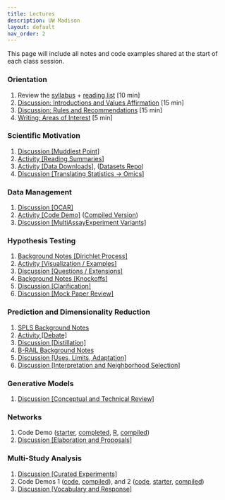 ```yaml
---
title: Lectures
description: UW Madison
layout: default
nav_order: 2
---
```


This page will include all notes and code examples shared at the start of each
class session.

### Orientation

1. Review the [syllabus](https://krisrs1128.github.io/stat992_s23/assets/syllabus.docx) + [reading list](https://docs.google.com/document/d/11-UvYVtin4n9bVEdK8AH3vAGQCgNDaXWifPGYRlSZFA/edit) [10 min]
1. [Discussion: Introductions and Values Affirmation](https://docs.google.com/document/d/1qei_7yL6ZZBCFo95BvrBAUBlaqE73yYLudaabzO4UAg/edit) [15 min]
1. [Discussion: Rules and Recommendations](https://docs.google.com/document/d/1qei_7yL6ZZBCFo95BvrBAUBlaqE73yYLudaabzO4UAg/edit) [15 min]
1. [Writing: Areas of Interest](https://docs.google.com/document/d/1qei_7yL6ZZBCFo95BvrBAUBlaqE73yYLudaabzO4UAg/edit) [5 min]

### Scientific Motivation

1. [Discussion [Muddiest Point]](https://docs.google.com/document/d/1QV2x5Z-5ZZUM0XVGtIKlFPZJUbyVncTTQ-9aSVUyKgk/edit#bookmark=id.kar8hntyhhfj)
1. [Activity [Reading Summaries]](https://docs.google.com/document/d/1QV2x5Z-5ZZUM0XVGtIKlFPZJUbyVncTTQ-9aSVUyKgk/edit#bookmark=id.yhscfqjtz2gc)
1. [Activity [Data Downloads]](https://docs.google.com/document/d/1QV2x5Z-5ZZUM0XVGtIKlFPZJUbyVncTTQ-9aSVUyKgk/edit#bookmark=id.laoj8rp2qfi6), ([Datasets Repo](https://github.com/krisrs1128/multiomics_data))
1. [Discussion [Translating Statistics -> Omics]](https://docs.google.com/document/d/1QV2x5Z-5ZZUM0XVGtIKlFPZJUbyVncTTQ-9aSVUyKgk/edit#bookmark=id.gvcb046dyo0b)

### Data Management

1. [Discussion [OCAR]](https://docs.google.com/document/d/1uaYiHyvswkCd6wPEAdutD2uxcF0l6NJOCUg07oDJgGM/edit#bookmark=id.fj752x5nvi65)
1. [Activity [Code Demo]](https://github.com/krisrs1128/stat992_s23/blob/main/activities/demo3-1.Rmd) ([Compiled Version](https://krisrs1128.github.io/stat992_s23/activities/demo3-1.html))
1. [Discussion [MultiAssayExperiment Variants]](https://docs.google.com/document/d/1uaYiHyvswkCd6wPEAdutD2uxcF0l6NJOCUg07oDJgGM/edit#bookmark=id.xwwl4hno1whv)

### Hypothesis Testing

1. [Background Notes [Dirichlet Process]](https://jamboard.google.com/d/1Z7OHGm0SK49fsB0iNMS1D6DnsItFHdEg3XeXvuxN95E/edit?usp=sharing)
1. [Activity [Visualization / Examples]](https://docs.google.com/document/d/1Jak0jEiu94uQ7YuX-8_KmOtACzhMEUVb3HsclLkTBss/edit#bookmark=id.fmth1c1x6gya)
1. [Discussion [Questions / Extensions]](https://docs.google.com/document/d/1Jak0jEiu94uQ7YuX-8_KmOtACzhMEUVb3HsclLkTBss/edit#bookmark=id.hqbgdadrkv22)
1. [Background Notes [Knockoffs]](https://jamboard.google.com/d/1xcueivNKV4WW0K6fMYQtO-V28uAu-Wz1M3My1WeLyHM/viewer?f=2)
1. [Discussion [Clarification]](https://docs.google.com/document/d/1VXoR2PE0OIjNcnlzFBK-7wXC1QOyhzjphqVl9ncwyQ0/edit#bookmark=id.e9fz3udyw4vy)
1. [Discussion [Mock Paper Review]](https://docs.google.com/document/d/1VXoR2PE0OIjNcnlzFBK-7wXC1QOyhzjphqVl9ncwyQ0/edit#bookmark=id.j2ihka8j41hj)

### Prediction and Dimensionality Reduction
1. [SPLS Background Notes](https://jamboard.google.com/d/1UBdvOJyYc1YnEM3l5SibQrfwu94bYCnLpRmULGdAkSs/edit?usp=sharing)
1. [Activity [Debate]](https://docs.google.com/document/d/1d4LBcbONyynuut-oElpitGa2yauJummvfZaglVQFP9Q/edit#bookmark=id.ol1vlxddfnpc)
1. [Discussion [Distillation]](https://docs.google.com/document/d/1d4LBcbONyynuut-oElpitGa2yauJummvfZaglVQFP9Q/edit#bookmark=id.gne6csyvuhj)
1. [B-RAIL Background Notes](https://jamboard.google.com/d/1TIJ9giMSVE1wmePy-XMEBSMqaTsisAlxwUdpR5Tg7uU/viewer?f=3)
1. [Discussion [Uses, Limits, Adaptation]](https://docs.google.com/document/d/1Nc-raWcAmbcEsU_ULcjDuKYgqYBM15J4JiLvh6FJ7_4/edit?usp=sharing)
1. [Discussion [Interpretation and Neighborhood Selection]](https://docs.google.com/document/d/1ksfYvuzrUQNegQLZyAb_O5yZJXLwA5BkufwghivS09E/edit#)

### Generative Models

1. [Discussion [Conceptual and Technical Review]](https://docs.google.com/document/d/1Wg4X6MktiRdDUS44SVyaOS37Yuly3yDHUyKtgDPLUVc/edit)

### Networks

1. Code Demo ([starter](https://github.com/krisrs1128/stat992_s23/blob/main/activities/brail-starter.Rmd), [completed](https://github.com/krisrs1128/stat992_s23/blob/main/activities/brail.Rmd), [R](https://github.com/krisrs1128/stat992_s23/blob/main/activities/brail.R), [compiled](https://github.com/krisrs1128/stat992_s23/raw/main/activities/brail.pdf))
1. [Discussion [Elaboration and Proposals]](https://docs.google.com/document/d/1PlElzXfmOIDSkYDYrH-tDxl8EhQXjKuOn_iOOplgtBg/edit?usp=sharing)

### Multi-Study Analysis
1. [Discussion [Curated Experiments]](https://docs.google.com/document/d/1R-lNGAOdHwrcUkoOxsj12w_Ygk698BdT24s-cB0THSo/edit)
1. Code Demos 1 ([code](https://github.com/krisrs1128/stat992_s23/blob/main/activities/demo12-1.Rmd), [compiled](https://github.com/krisrs1128/stat992_s23/blob/main/activities/demo12-1.pdf)), and 2 ([code](https://github.com/krisrs1128/stat992_s23/blob/main/activities/demo12-2.Rmd), [starter](https://github.com/krisrs1128/stat992_s23/blob/main/activities/demo12-2-starter.Rmd), [compiled](https://github.com/krisrs1128/stat992_s23/blob/main/activities/demo12-2.pdf))
1. [Discussion [Vocabulary and Response]](https://docs.google.com/document/d/1c1yTNTUukbZcQDvdkWeUiW2Ntx9V9jc95xUTuyjBbEk/edit)